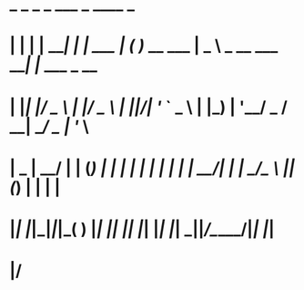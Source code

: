 #  _   _      _ _          ___ _             ____                _              
# | | | | ___| | | ___    |_ _( )_ __ ___   |  _ \ _ __ ___  ___| |_ ___  _ __  
# | |_| |/ _ \ | |/ _ \    | ||/| '_ ` _ \  | |_) | '__/ _ \/ __| __/ _ \| '_ \ 
# |  _  |  __/ | | (_) |   | |  | | | | | | |  __/| | |  __/\__ \ || (_) | | | |
# |_| |_|\___|_|_|\___( ) |___| |_| |_| |_| |_|   |_|  \___||___/\__\___/|_| |_|
#                     |/                                                        
